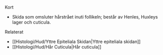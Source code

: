 Kort
- Skida som omsluter hårstrået inuti follikeln; består av Henles, Huxleys lager och cuticula.

Relaterat
- [[Histologi/Hud/Yttre Epiteliala Skidan|Yttre epiteliala skidan]]
- [[Histologi/Hud/Hår Cuticula|Hår cuticula]]

